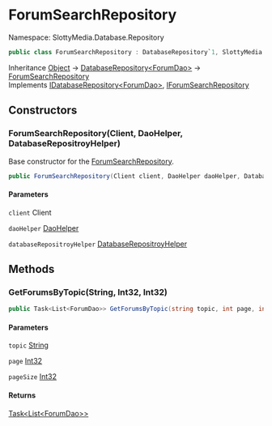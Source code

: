 # ForumSearchRepository

Namespace: SlottyMedia.Database.Repository

```csharp
public class ForumSearchRepository : DatabaseRepository`1, SlottyMedia.Database.IDatabaseRepository`1[[SlottyMedia.Database.Daos.ForumDao, SlottyMedia.Database, Version=1.0.0.0, Culture=neutral, PublicKeyToken=null]], IForumSearchRepository
```

Inheritance [Object](https://docs.microsoft.com/en-us/dotnet/api/system.object) → [DatabaseRepository&lt;ForumDao&gt;](./slottymedia.database.repository.databaserepository-1.md) → [ForumSearchRepository](./slottymedia.database.repository.forumsearchrepository.md)<br>
Implements [IDatabaseRepository&lt;ForumDao&gt;](./slottymedia.database.idatabaserepository-1.md), [IForumSearchRepository](./slottymedia.database.repository.iforumsearchrepository.md)

## Constructors

### **ForumSearchRepository(Client, DaoHelper, DatabaseRepositroyHelper)**

Base constructor for the [ForumSearchRepository](./slottymedia.database.repository.forumsearchrepository.md).

```csharp
public ForumSearchRepository(Client client, DaoHelper daoHelper, DatabaseRepositroyHelper databaseRepositroyHelper)
```

#### Parameters

`client` Client<br>

`daoHelper` [DaoHelper](./slottymedia.database.helper.daohelper.md)<br>

`databaseRepositroyHelper` [DatabaseRepositroyHelper](./slottymedia.database.helper.databaserepositroyhelper.md)<br>

## Methods

### **GetForumsByTopic(String, Int32, Int32)**

```csharp
public Task<List<ForumDao>> GetForumsByTopic(string topic, int page, int pageSize)
```

#### Parameters

`topic` [String](https://docs.microsoft.com/en-us/dotnet/api/system.string)<br>

`page` [Int32](https://docs.microsoft.com/en-us/dotnet/api/system.int32)<br>

`pageSize` [Int32](https://docs.microsoft.com/en-us/dotnet/api/system.int32)<br>

#### Returns

[Task&lt;List&lt;ForumDao&gt;&gt;](https://docs.microsoft.com/en-us/dotnet/api/system.threading.tasks.task-1)<br>
